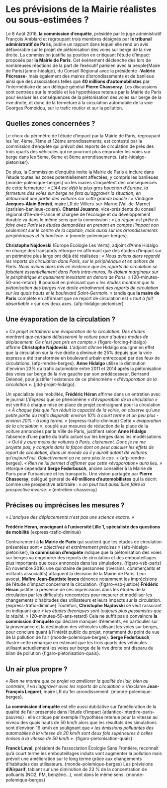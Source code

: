 # Les prévisions de la Mairie réalistes ou sous-estimées ?

Le 8 Août 2016, **la commission d’enquête**, présidée par le juge administratif François Amblard et regroupant trois membres désignés par **le tribunal administratif de Paris**, publie un rapport dans lequel elle rend un avis défavorable sur le projet de piétonisation des voies sur berge de la rive droite. La commission justifie sa position en critiquant l’étude d’impact proposée par **la Mairie de Paris**. Cet évènement déclenche dès lors de nombreuses réactions de la part de l’exécutif parisien avec la people{Maire de Paris}{anne-hidalgo}, du Conseil Régional avec la présidente -**Valérie Pécresse**- mais également des maires d’arrondissements et de banlieue ainsi que des associations telles que **40 millions d’automobilistes** par l'intermédiaire de son délégué général **Pierre Chasseray**. Les discussions sont centrées sur le modèle et les hypothèses retenus par la Mairie de Paris pour évaluer les conséquences de la piétonisation des voies sur berge de la rive droite, et donc de la fermeture à la circulation automobile de la voie Georges Pompidou, sur le trafic routier et sur la pollution.

## Quelles zones concernées ?

Le choix du périmètre de l’étude d’impact par la Mairie de Paris, regroupant les 1er, 4ème, 7ème et 12ème arrondissements, est contesté par la commission d’enquête qui prévoit des reports de circulation de près des trois quarts des véhicules qui ne pourront plus emprunter les voies sur berge dans les 5ème, 6ème et 8ème arrondissements. {afp-hidalgo-pietoniser}.

De plus, la Commission d’enquête invite la Mairie de Paris à inclure dans l’étude toutes les zones potentiellement affectées, y compris les banlieues {monde-polemique-berges} où les maires s’inquiètent des conséquences de cette fermeture : _« L’A4 est déjà le plus gros bouchon d’Europe, la fermeture des voies sur berge ne fera qu’aggraver la situation, en détournant une partie des voitures sur cette grande boucle ! »_ s’indigne **Jacques-Alain Bénisti**, maire LR de Villiers-sur-Marne (Val-de-Marne) {parisien-banlieue-colere}. **Chantal Jouanno**, vice-présidente du conseil régional d’Île-de-France et chargée de l’écologie et du développement durable va dans le même sens que la commission : _« La région est prête à faire avec Paris les études demandées en prenant en compte l'impact non seulement sur le centre de la capitale, mais aussi sur les arrondissements périphériques et la banlieue. »_ {monde-polemique-berges}.

**Christophe Najdovski** (Europe Ecologie Les Verts), adjoint d’Anne Hidalgo en charge des transports rétorque en affirmant que des études d’impact sur un périmètre plus large ont déjà été réalisées : _« Nous avions alors regardé les reports de circulation dans Paris, sur le périphérique et en dehors de Paris. Nous avions alors mis en évidence que les reports de circulation se faisaient essentiellement dans Paris intra-muros, ils étaient marginaux sur le périphérique et quasiment inexistant en dehors de Paris. »_ {20-minutes-50-ans-retard}. Il poursuit en précisant que _« les études montrent que la piétonisation des berges rive droite entraîneront des reports de circulation sur les quais hauts et le boulevard Saint-Germain. »_ tandis que **la maire de Paris** complète en affirmant que ce report de circulation est _« tout à fait absorbable »_ sur ces deux axes. {afp-hidalgo-pietoniser}

## Une évaporation de la circulation ?

_« Ce projet entraînera une évaporation de la circulation. Des études montrent que certains délaisseront la voiture pour d'autres modes de déplacement. Ce n'est pas pris en compte.»_ {figaro-forcing-hidalgo} affirme **Christophe Najdovski**. L’adjoint d’Anne Hidalgo souligne en effet que la circulation sur la rive droite a diminué de 25% depuis que la voie express a été transformée en boulevard urbain entrecoupé par des feux de circulations. {afp-rendre-berges}. **Anne Hidalgo** utilise la diminution d'environ 23% du trafic automobile entre 2011 et 2014 après la piétonisation des voies sur berge de la rive gauche par son prédécesseur, Bertrand Delanoë, pour justifier l’existence de ce phénomène _« d’évaporation de la circulation »_. {jdd-projet-hidalgo}.

Un spécialiste des mobilités, **Frédéric Héran** affirme dans un entretien avec le journal *L'Express* que ce phénomène _« d’évaporation de la circulation »_ est vérifié à chaque mise en place de projet contraignant pour la circulation : _« À chaque fois que l'on réduit la capacité de la voirie, on observe qu'une petite partie du trafic disparaît: environ 10% à court terme et un peu plus - environ 20% - à long terme. »_ {express-trafic-diminue} Cette _« évaporation de la circulation »_, couplé aux mesures de réduction de la place de la voiture annoncées par la Ville de Paris, justifient selon **Anne Hidalgo** l’absence d’une partie du trafic actuel sur les berges dans les modélisations : _« Oui il y aura moins de voitures à Paris, clairement. Donc je ne me projette pas, y compris dans la façon dont on peut calculer les effets de report de circulation, dans un monde où il y aurait autant de voitures qu'aujourd'hui. Objectivement ça ne sera plus le cas. »_ {afp-rendre-berges}. _« Rien ne lui permet d'affirmer que cette «évaporation» aura lieu. »_ rétorque cependant **Serge Federbusch**, ancien conseiller à la Mairie de Paris pour l'urbanisme et les transports. Une vision partagée par **Pierre Chasseray**, délégué général de **40 millions d’automobilistes** qui la décrit comme une prospective arbitraire : _« on peut tout aussi bien faire la prospective inverse. »_ {entretien-chasseray}

## Précises ou imprécises les mesures ?

_« L'analyse des déplacements n'est pas une science exacte. »_

**Frédéric Héran, enseignant à l’université Lille 1, spécialiste des questions de mobilité** {express-trafic-diminue}

Contrairement à **la Mairie de Paris** qui soutient que les études de circulation présentées sont _« objectives et extrêmement précises »_ {afp-hidalgo-pietoniser}, **la commission d’enquête** indique que la piétonisation des voies sur berges va engendrer des reports de circulation et des embouteillages plus importants que ceux annoncés dans les simulations. {figaro-vsb-paris} En novembre 2016, une quinzaine de personnes (riverains, commerçants et militants associatifs) attaquent la décision de la Mairie de Paris. Leur avocat, **Maître Jean-Baptiste Iosca** dénonce notamment les imprécisions de l’étude d’impact concernant la circulation. {figaro-vsb-justice} **Frédéric Héran** justifie la présence de ces imprécisions dans les études de la circulation par les difficultés rencontrées pour mesurer et modéliser les changements d’habitudes des utilisateurs et leurs impacts sur la circulation. {express-trafic-diminue} Toutefois, **Christophe Najdovski** se veut rassurant en indiquant que _« les études théoriques sont toujours plus pessimistes que la réalité. »_ {20-minutes-50-ans-retard} Cela ne suffit pas à convaincre **la commission d’enquête** qui déclare manquer d’éléments, en particulier sur la provenance et la destination des véhicules utilisant les voies sur berges, pour conclure quant à l’intérêt public du projet, notamment du point de vue de la pollution de l’air {monde-polemique-berges}. **Serge Federbusch**, illustre cette remarque en estimant que les trois quarts des véhicules utilisant actuellement les voies sur berge de la rive droite ont disparu du bilan de pollution {figaro-pietonisation-quais}.

## Un air plus propre ?
_« Rien ne montre que ce projet va améliorer la qualité de l'air, bien au contraire, il va l'aggraver avec les reports de circulation »_ s’exclame **Jean-François Legaret**, maire LR du 1er arrondissement. {monde-polemique-berges}.

**La commission d’enquête** est elle aussi dubitative sur l’amélioration de la qualité de l’air présentée dans l’étude d’impact {atlantico-interdire-paris-pauvres} : elle critique par exemple l’hypothèse retenue pour la vitesse au niveau des quais hauts de 50 km/h alors que les résultats des simulations sont d’environ 16 km/h en soulignant que _« les émissions polluantes des automobiles à la vitesse de 20 km/h sont deux fois supérieures à celles émises à la vitesse de 50 km/h »_. {figaro-pietonisation-quais}.

**Franck Laval**, président de l’association Écologie Sans Frontière, reconnaît qu’à court terme les embouteillages induits vont augmenter la pollution mais prévoit une amélioration sur le long terme grâce aux changements d’habitudes des utilisateurs. {monde-polemique-berges} Les prévisions **d’Airparif**, tablant sur une diminution de 23 % de la concentration de polluants (NO2, PM, benzène…), vont dans le même sens. {monde-polemique-berges}
